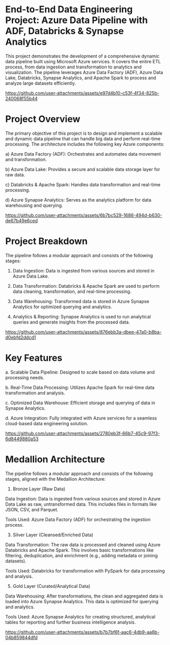 # End-to-End Data Engineering Project: Azure Data Pipeline with ADF, Databricks & Synapse Analytics

This project demonstrates the development of a comprehensive dynamic data pipeline built using Microsoft Azure services. It covers the entire ETL process, from data ingestion and transformation to analytics and visualization. The pipeline leverages Azure Data Factory (ADF), Azure Data Lake, Databricks, Synapse Analytics, and Apache Spark to process and analyze large datasets efficiently.


https://github.com/user-attachments/assets/e97d4b10-c53f-4f34-825b-240068f55b44

# Project Overview

The primary objective of this project is to design and implement a scalable and dynamic data pipeline that can handle big data and perform real-time processing. The architecture includes the following key Azure components:

a) Azure Data Factory (ADF): Orchestrates and automates data movement and transformation.  
  
b) Azure Data Lake: Provides a secure and scalable data storage layer for raw data.
  
c) Databricks & Apache Spark: Handles data transformation and real-time processing.  
  
d) Azure Synapse Analytics: Serves as the analytics platform for data warehousing and querying.


https://github.com/user-attachments/assets/6b7bc529-1686-494d-b630-de67b49e6ced

# Project Breakdown

The pipeline follows a modular approach and consists of the following stages:

1. Data Ingestion: Data is ingested from various sources and stored in Azure Data Lake.
   
2. Data Transformation: Databricks & Apache Spark are used to perform data cleaning, transformation, and real-time processing.
   
3. Data Warehousing: Transformed data is stored in Azure Synapse Analytics for optimized querying and analytics.
   
4. Analytics & Reporting: Synapse Analytics is used to run analytical queries and generate insights from the processed data.


https://github.com/user-attachments/assets/876ebb3a-dbee-47a0-b8ba-d0ebfd2ddcd1

# Key Features

a. Scalable Data Pipeline: Designed to scale based on data volume and processing needs.  
  
b. Real-Time Data Processing: Utilizes Apache Spark for real-time data transformation and analysis.  
  
c. Optimized Data Warehouse: Efficient storage and querying of data in Synapse Analytics.  
   
d. Azure Integration: Fully integrated with Azure services for a seamless cloud-based data engineering solution.



https://github.com/user-attachments/assets/2780eb3f-66b7-45c9-97f3-6d8449880a53

# Medallion Architecture

The pipeline follows a modular approach and consists of the following stages, aligned with the Medallion Architecture:

1. Bronze Layer (Raw Data)

Data Ingestion: Data is ingested from various sources and stored in Azure Data Lake as raw, untransformed data. This includes files in formats like JSON, CSV, and Parquet.  
   
Tools Used: Azure Data Factory (ADF) for orchestrating the ingestion process.  

3. Silver Layer (Cleansed/Enriched Data)

Data Transformation: The raw data is processed and cleaned using Azure Databricks and Apache Spark. This involves basic transformations like filtering, deduplication, and enrichment (e.g., adding metadata or joining datasets).  
  
Tools Used: Databricks for transformation with PySpark for data processing and analysis.   

5. Gold Layer (Curated/Analytical Data)

Data Warehousing: After transformations, the clean and aggregated data is loaded into Azure Synapse Analytics. This data is optimized for querying and analytics.  
  
Tools Used: Azure Synapse Analytics for creating structured, analytical tables for reporting and further business intelligence analysis.


https://github.com/user-attachments/assets/b7b7bf6f-aac6-4db9-aa6b-04b859844dfd

